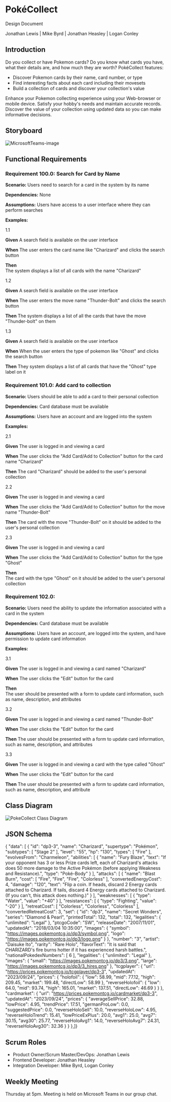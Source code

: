 # PokéCollect

Design Document

Jonathan Lewis | Mike Byrd | Jonathan Heasley | Logan Conley

## Introduction

Do you collect or have Pokemon cards? Do you know what cards you have, what their details are, and how much they are worth? PokéCollect features:  

- Discover Pokemon cards by their name, card number, or type
- Find interesting facts about each card including their movesets
- Build a collection of cards and discover your collection's value

Enhance your Pokemon collecting experience using your Web-browser or mobile device. Satisfy your hobby's needs and maintain accurate records. Discover the value of your collection using updated data so you can make informative decisions.  

## Storyboard
![MicrosoftTeams-image](https://user-images.githubusercontent.com/122392825/270182804-b8f60469-cc0f-400b-84ba-d46512784778.png)



## Functional Requirements

### Requirement 100.0: Search for Card by Name

**Scenario:** 
Users need to search for a card in the system by its name
 

**Dependencies:** 
None


**Assumptions:** 
Users have access to a user interface where they can perform searches


**Examples:** 

1.1

**Given** 
A search field is available on the user interface

**When** 
The user enters the card name like "Charizard" and clicks the search button

**Then**  
The system displays a list of all cards with the name "Charizard"

1.2 

**Given** 
A search field is available on the user interface

**When**
The user enters the move name "Thunder-Bolt" and clicks the search button

**Then** 
The system displays a list of all the cards that have the move "Thunder-bolt" on them

1.3 

**Given** 
A search field is available on the user interface

**When** 
When the user enters the type of pokemon like "Ghost" and clicks the search button

**Then** 
They system displays a list of all cards that have the "Ghost" type label on it

### Requirement 101.0: Add card to collection

**Scenario:** 
Users should be able to add a card to their personal collection


**Dependencies:** 
Card database must be available


**Assumptions:**
Users have an account and are logged into the system


**Examples:** 

2.1 

**Given** 
The user is logged in and viewing a card

**When** 
The user clicks the "Add Card/Add to Collection" button for the card name "Charizard"

**Then** 
The card "Charizard" should be added to the user's personal collection

2.2 

**Given** 
The user is logged in and viewing a card

**When** 
The user clicks the "Add Card/Add to Collection" button for the move name "Thunder-Bolt"

**Then** 
The card with the move "Thunder-Bolt" on it should be added to the user's personal collection

2.3 

**Given** 
The user is logged in and viewing a card

**When** 
The user clicks the "Add Card/Add to Collection" button for the type "Ghost"

**Then**  
The card with the type "Ghost" on it should be added to the user's personal collection

### Requirement 102.0: 

**Scenario:**
Users need the ability to update the information associated with a card in the system


**Dependencies:** 
Card database must be available
 

**Assumptions:**
Users have an account, are logged into the system, and have permission to update card information


**Examples:**

3.1 

**Given** 
The user is logged in and viewing a card named "Charizard"

**When** 
The user clicks the "Edit" button for the card

**Then**  
The user should be presented with a form to update card information, such as name, description, and attributes

3.2 

**Given** 
The user is logged in and viewing a card named "Thunder-Bolt"

**When** 
The user clicks the "Edit" button for the card

**Then** 
The user should be presented with a form to update card information, such as name, description, and attributes

3.3 

**Given**
The user is logged in and viewing a card with the type called "Ghost"

**When** 
The user clicks the "Edit" button for the card

**Then** 
The user should be presented with a form to update card information, such as name, description, and attribute

## Class Diagram
![PokeCollect Class Diagram](https://github.com/JPL-Codes/PokeCollect/assets/122935645/7a5c9689-85ba-4e7a-9604-837091610dc9)

## JSON Schema
{
    "data": [
        {
            "id": "dp3-3",
            "name": "Charizard",
            "supertype": "Pokémon",
            "subtypes": [
                "Stage 2"
            ],
            "level": "55",
            "hp": "130",
            "types": [
                "Fire"
            ],
            "evolvesFrom": "Charmeleon",
            "abilities": [
                {
                    "name": "Fury Blaze",
                    "text": "If your opponent has 3 or less Prize cards left, each of Charizard's attacks does 50 more damage to the Active Pokémon (before applying Weakness and Resistance).",
                    "type": "Poké-Body"
                }
            ],
            "attacks": [
                {
                    "name": "Blast Burn",
                    "cost": [
                        "Fire",
                        "Fire",
                        "Fire",
                        "Colorless"
                    ],
                    "convertedEnergyCost": 4,
                    "damage": "120",
                    "text": "Flip a coin. If heads, discard 2 Energy cards attached to Charizard. If tails, discard 4 Energy cards attached to Charizard. (If you can't, this attack does nothing.)"
                }
            ],
            "weaknesses": [
                {
                    "type": "Water",
                    "value": "+40"
                }
            ],
            "resistances": [
                {
                    "type": "Fighting",
                    "value": "-20"
                }
            ],
            "retreatCost": [
                "Colorless",
                "Colorless",
                "Colorless"
            ],
            "convertedRetreatCost": 3,
            "set": {
                "id": "dp3",
                "name": "Secret Wonders",
                "series": "Diamond & Pearl",
                "printedTotal": 132,
                "total": 132,
                "legalities": {
                    "unlimited": "Legal"
                },
                "ptcgoCode": "SW",
                "releaseDate": "2007/11/01",
                "updatedAt": "2018/03/04 10:35:00",
                "images": {
                    "symbol": "https://images.pokemontcg.io/dp3/symbol.png",
                    "logo": "https://images.pokemontcg.io/dp3/logo.png"
                }
            },
            "number": "3",
            "artist": "Daisuke Ito",
            "rarity": "Rare Holo",
            "flavorText": "It is said that CHARIZARD's fire burns hotter if it has experienced harsh battles.",
            "nationalPokedexNumbers": [
                6
            ],
            "legalities": {
                "unlimited": "Legal"
            },
            "images": {
                "small": "https://images.pokemontcg.io/dp3/3.png",
                "large": "https://images.pokemontcg.io/dp3/3_hires.png"
            },
            "tcgplayer": {
                "url": "https://prices.pokemontcg.io/tcgplayer/dp3-3",
                "updatedAt": "2023/09/24",
                "prices": {
                    "holofoil": {
                        "low": 58.99,
                        "mid": 77.12,
                        "high": 209.45,
                        "market": 199.48,
                        "directLow": 58.99
                    },
                    "reverseHolofoil": {
                        "low": 64.0,
                        "mid": 93.74,
                        "high": 165.01,
                        "market": 137.51,
                        "directLow": 46.69
                    }
                }
            },
            "cardmarket": {
                "url": "https://prices.pokemontcg.io/cardmarket/dp3-3",
                "updatedAt": "2023/09/24",
                "prices": {
                    "averageSellPrice": 32.88,
                    "lowPrice": 4.95,
                    "trendPrice": 17.51,
                    "germanProLow": 0.0,
                    "suggestedPrice": 0.0,
                    "reverseHoloSell": 10.0,
                    "reverseHoloLow": 4.95,
                    "reverseHoloTrend": 15.41,
                    "lowPriceExPlus": 20.0,
                    "avg1": 25.0,
                    "avg7": 30.15,
                    "avg30": 25.77,
                    "reverseHoloAvg1": 14.0,
                    "reverseHoloAvg7": 24.31,
                    "reverseHoloAvg30": 32.36
                }
            }
        },]}

## Scrum Roles  
- Product Owner/Scrum Master/DevOps: Jonathan Lewis
- Frontend Developer: Jonathan Heasley
- Integration Developer: Mike Byrd, Logan Conley

## Weekly Meeting

Thursday at 5pm. Meeting is held on Microsoft Teams in our group chat.

